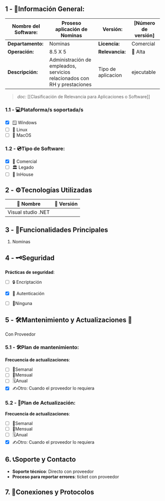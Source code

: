 ## **1 - 📓Información General:**

| **Nombre del Software:** | Proseso  aplicación de Nominas                                            | **Versión:**       | [Número de versión] |
| ------------------------ | ------------------------------------------------------------------------- | ------------------ | ------------------- |
| **Departamento:**        | Nominas                                                                   | **Licencia:**      | Comercial           |
| **Operación:**           | 8.5 X 5                                                                   | **Relevancia:**    | 🔴 Alta  <br>       |
| **Descripción:**         | Administración de empleados, servicios relacionados con RH y prestaciones | Tipo de aplicacion | ejecutable          |
> _doc:_ [[Clasificación de Relevancia para Aplicaciones o Software]]

### **1.1 - 💻Plataforma/s soportada/s**
- [x] 🪟 Windows 
- [ ] 🐧 Linux 
- [ ] 🍏 MacOS 

### **1.2 - 💿Tipo de Software:**
- [x] 💼 Comercial 
- [ ] 🏛️ Legado 
- [ ] 🏢 InHouse 

## **2 - ⚙️Tecnologías Utilizadas**

| 📝 Nombre          | 🔢 Versión |
| ------------------ | ---------- |
| Visual studio .NET |            |


## **3 - 📃Funcionalidades Principales**
1. Nominas

## 4 - 🗝️Seguridad
**Prácticas de seguridad**:
- [ ] 🔒 Encriptación
- [x] 🔑 Autenticación 
- [ ] 🚫Ninguna 


## **5 - 🛠️Mantenimiento y Actualizaciones 🔁**
Con Proveedor

### **5.1 - 🛠️Plan de mantenimiento:** 
**Frecuencia de actualizaciones**:
- [ ] 🔄Semanal 
- [ ] 📅Mensual 
- [ ] 🗓️Anual 
- [x] ✍️Otro: Cuando el proveedor lo requiera
### **5.2 - 🔁Plan de Actualización:** 
**Frecuencia de actualizaciones**:
- [ ] 🔄Semanal 
- [ ] 📅Mensual 
- [ ] 🗓️Anual 
- [x] ✍️Otro: Cuando el proveedor lo requiera

## 6. 📞Soporte y Contacto
- **Soporte técnico**: Directo con proveedor
- **Proceso para reportar errores**: ticket  con proveedor

## 7. 🛜Conexiones y Protocolos




